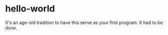 # hello-world
It's an age-old tradition to have this serve as your first program. It had to be done.
